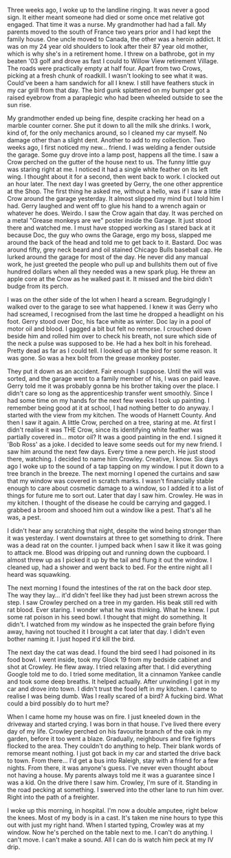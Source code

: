 Three weeks ago, I woke up to the landline ringing. It was never a good sign. It either meant someone had died or some once met relative got engaged. 
That time it was a nurse. My grandmother had had a fall. My parents moved to the south of France two years prior and I had kept the family house. One uncle moved to Canada, the other was a heroin addict. It was on my 24 year old shoulders to look after their 87 year old mother, which is why she's in a retirement home.
I threw on a bathrobe, got in my beaten '03 golf and drove as fast I could to Willow View retirement Village. The roads were practically empty at half four. Apart from two Crows, picking at a fresh chunk of roadkill. I wasn't looking to see what it was. Could've been a ham sandwich for all I knew. 
I still have feathers stuck in my car grill from that day.
The bird gunk splattered on my bumper got a raised eyebrow from a paraplegic who had been wheeled outside to see the sun rise.

My grandmother ended up being fine, despite cracking her head on a marble counter corner. She put it down to all the milk she drinks. 
I work, kind of, for the only mechanics around, so I cleaned my car myself. No damage other than a slight dent. Another to add to my collection.
Two weeks ago, I first noticed my new… friend. 
I was welding a fender outside the garage. Some guy drove into a lamp post, happens all the time. I saw a Crow perched on the gutter of the house next to us. The funny little guy was staring right at me. I noticed it had a single white feather on its left wing. I thought about it for a second, then went back to work. I clocked out an hour later.
The next day I was greeted by Gerry, the one other apprentice at the Shop. The first thing he asked me, without a hello, was if I saw a little Crow around the garage yesterday. It almost slipped my mind but I told him I had. Gerry laughed and went off to glue his hand to a wrench again or whatever he does. Weirdo. 
I saw the Crow again that day. It was perched on a metal "Grease monkeys are we" poster inside the Garage. It just stood there and watched me. I must have stopped working as I stared back at it because Doc, the guy who owns the Garage, ergo my boss, slapped me around the back of the head and told me to get back to it.
Bastard.
Doc was around fifty, grey neck beard and oil stained Chicago Bulls baseball cap. He lurked around the garage for most of the day. He never did any manual work, he just greeted the people who pull up and bullshits them out of five hundred dollars when all they needed was a new spark plug.
He threw an apple core at the Crow as he walked past it. It missed and the bird didn't budge from its perch.

I was on the other side of the lot when I heard a scream. Begrudgingly I walked over to the garage to see what happened. I knew it was Gerry who had screamed, I recognised from the last time he dropped a headlight on his foot.
Gerry stood over Doc, his face white as winter. Doc lay in a pool of motor oil and blood. I gagged a bit but felt no remorse. I crouched down beside him and rolled him over to check his breath, not sure which side of the neck a pulse was supposed to be. He had a hex bolt in his forehead.
Pretty dead as far as I could tell. I looked up at the bird for some reason. It was gone. So was a hex bolt from the grease monkey poster.

They put it down as an accident. Fair enough I suppose.
Until the will was sorted, and the garage went to a family member of his, I was on paid leave. Gerry told me it was probably gonna be his brother taking over the place. I didn't care so long as the apprenticeship transfer went smoothly.
Since I had some time on my hands for the next few weeks I took up painting. I remember being good at it at school, I had nothing better to do anyway. 
I started with the view from my kitchen. The woods of Harnett County. And then I saw it again. A little Crow, perched on a tree, staring at me. At first I didn't realise it was THE Crow, since its identifying white feather was partially covered in… motor oil?
It was a good painting in the end. I signed it  'Bob Ross' as a joke. 
I decided to leave some seeds out for my new friend. 
I saw him around the next few days. Every time a new perch. He just stood there, watching. I decided to name him Crowley. Creative, I know.
Six days ago I woke up to the sound of a tap tapping on my window. I put it down to a tree branch in the breeze. 
The next morning I opened the curtains and saw that my window was covered in scratch marks. I wasn't financially stable enough to care about cosmetic damage to a window, so I added it to a list of things for future me to sort out. 
Later that day I saw him. Crowley. He was in my kitchen. I thought of the disease he could be carrying and gagged. I grabbed a broom and shooed him out a window like a pest. That's all he was, a pest. 

I didn't hear any scratching that night, despite the wind being stronger than it was yesterday. I went downstairs at three to get something to drink. There was a dead rat on the counter. I jumped back when I saw it like it was going to attack me. Blood was dripping out and running down the cupboard. I almost threw up as I picked it up by the tail and flung it out the window. I cleaned up, had a shower and went back to bed. 
For the entire night all I heard was squawking.

The next morning I found the intestines of the rat on the back door step. The way they lay… it'd didn't feel like they had just been strewn across the step. 
I saw Crowley perched on a tree in my garden. His beak still red with rat blood. Ever staring. I wonder what he was thinking. What he knew.
I put some rat poison in his seed bowl. I thought that might do something. It didn't. I watched from my window as he inspected the grain before flying away, having not touched it
I brought a cat later that day. I didn't even bother naming it. I just hoped it'd kill the bird.

The next day the cat was dead. I found the bird seed I had poisoned in its food bowl. 
I went inside, took my Glock 19 from my bedside cabinet and shot at Crowley. He flew away.
I tried relaxing after that. I did everything Google told me to do. I tried some meditation, lit a cinnamon Yankee candle and took some deep breaths. It helped actually. After unwinding I got in my car and drove into town. I didn't trust the food left in my kitchen.
I came to realise I was being dumb. Was I really scared of a bird? A fucking bird. What could a bird possibly do to hurt me?

When I came home my house was on fire. I just kneeled down in the driveway and started crying. I was born in that house. I've lived there every day of my life. 
Crowley perched on his favourite branch of the oak in my garden, before it too went a blaze. 
Gradually, neighbours and fire fighters flocked to the area. They couldn't do anything to help. Their blank words of remorse meant nothing. I just got back in my car and started the drive back to town. From there… I'd get a bus into Raleigh, stay with a friend for a few nights. From there, it was anyone's guess. I've never even thought about not having a house. My parents always told me it was a guarantee since I was a kid.
On the drive there I saw him. Crowley, I'm sure of it. Standing in the road pecking at something. I swerved into the other lane to run him over. Right into the path of a freighter.

I woke up this morning, in hospital. I'm now a double amputee, right below the knees. Most of my body is in a cast. It's taken me nine hours to type this out with just my right hand.
When I started typing, Crowley was at my window. Now he's perched on the table next to me. I can't do anything. I can't move. I can't make a sound. All I can do is watch him peck at my IV drip.